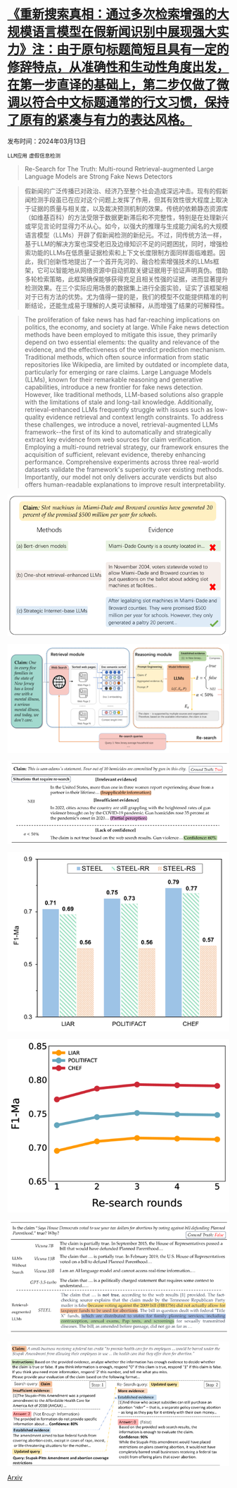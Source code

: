 # [《重新搜索真相：通过多次检索增强的大规模语言模型在假新闻识别中展现强大实力》注：由于原句标题简短且具有一定的修辞特点，从准确性和生动性角度出发，在第一步直译的基础上，第二步仅做了微调以符合中文标题通常的行文习惯，保持了原有的紧凑与有力的表达风格。](https://arxiv.org/abs/2403.09747)

发布时间：2024年03月13日

`LLM应用` `虚假信息检测`

> Re-Search for The Truth: Multi-round Retrieval-augmented Large Language Models are Strong Fake News Detectors

> 假新闻的广泛传播已对政治、经济乃至整个社会造成深远冲击。现有的假新闻检测手段虽已在应对这个问题上发挥了作用，但其有效性很大程度上取决于证据的质量与相关度，以及裁决预测机制的效果。传统的依赖静态资源库（如维基百科）的方法受限于数据更新滞后和不完整性，特别是在处理新兴或罕见言论时显得力不从心。如今，以强大的推理与生成能力闻名的大规模语言模型（LLMs）开辟了假新闻检测的新纪元。不过，同传统方法一样，基于LLM的解决方案也深受老旧及边缘知识不足的问题困扰，同时，增强检索功能的LLMs在低质量证据检索和上下文长度限制方面同样面临难题。因此，我们创新性地提出了一个首开先河的、融合检索增强技术的LLMs框架，它可以智能地从网络资源中自动抓取关键证据用于验证声明真伪。借助多轮检索策略，此框架确保能够获得充足且相关性强的证据，进而显著提升检测效果。在三个实际应用场景的数据集上进行全面实验，证实了该框架相对于已有方法的优势。尤为值得一提的是，我们的模型不仅能提供精准的判断结论，还能生成易于理解的人类可读解释，从而增强了结果的可解释性。

> The proliferation of fake news has had far-reaching implications on politics, the economy, and society at large. While Fake news detection methods have been employed to mitigate this issue, they primarily depend on two essential elements: the quality and relevance of the evidence, and the effectiveness of the verdict prediction mechanism. Traditional methods, which often source information from static repositories like Wikipedia, are limited by outdated or incomplete data, particularly for emerging or rare claims. Large Language Models (LLMs), known for their remarkable reasoning and generative capabilities, introduce a new frontier for fake news detection. However, like traditional methods, LLM-based solutions also grapple with the limitations of stale and long-tail knowledge. Additionally, retrieval-enhanced LLMs frequently struggle with issues such as low-quality evidence retrieval and context length constraints. To address these challenges, we introduce a novel, retrieval-augmented LLMs framework--the first of its kind to automatically and strategically extract key evidence from web sources for claim verification. Employing a multi-round retrieval strategy, our framework ensures the acquisition of sufficient, relevant evidence, thereby enhancing performance. Comprehensive experiments across three real-world datasets validate the framework's superiority over existing methods. Importantly, our model not only delivers accurate verdicts but also offers human-readable explanations to improve result interpretability.

![《重新搜索真相：通过多次检索增强的大规模语言模型在假新闻识别中展现强大实力》注：由于原句标题简短且具有一定的修辞特点，从准确性和生动性角度出发，在第一步直译的基础上，第二步仅做了微调以符合中文标题通常的行文习惯，保持了原有的紧凑与有力的表达风格。](../../../paper_images/2403.09747/x1.png)

![《重新搜索真相：通过多次检索增强的大规模语言模型在假新闻识别中展现强大实力》注：由于原句标题简短且具有一定的修辞特点，从准确性和生动性角度出发，在第一步直译的基础上，第二步仅做了微调以符合中文标题通常的行文习惯，保持了原有的紧凑与有力的表达风格。](../../../paper_images/2403.09747/x2.png)

![《重新搜索真相：通过多次检索增强的大规模语言模型在假新闻识别中展现强大实力》注：由于原句标题简短且具有一定的修辞特点，从准确性和生动性角度出发，在第一步直译的基础上，第二步仅做了微调以符合中文标题通常的行文习惯，保持了原有的紧凑与有力的表达风格。](../../../paper_images/2403.09747/x3.png)

![《重新搜索真相：通过多次检索增强的大规模语言模型在假新闻识别中展现强大实力》注：由于原句标题简短且具有一定的修辞特点，从准确性和生动性角度出发，在第一步直译的基础上，第二步仅做了微调以符合中文标题通常的行文习惯，保持了原有的紧凑与有力的表达风格。](../../../paper_images/2403.09747/x4.png)

![《重新搜索真相：通过多次检索增强的大规模语言模型在假新闻识别中展现强大实力》注：由于原句标题简短且具有一定的修辞特点，从准确性和生动性角度出发，在第一步直译的基础上，第二步仅做了微调以符合中文标题通常的行文习惯，保持了原有的紧凑与有力的表达风格。](../../../paper_images/2403.09747/x5.png)

![《重新搜索真相：通过多次检索增强的大规模语言模型在假新闻识别中展现强大实力》注：由于原句标题简短且具有一定的修辞特点，从准确性和生动性角度出发，在第一步直译的基础上，第二步仅做了微调以符合中文标题通常的行文习惯，保持了原有的紧凑与有力的表达风格。](../../../paper_images/2403.09747/x6.png)

![《重新搜索真相：通过多次检索增强的大规模语言模型在假新闻识别中展现强大实力》注：由于原句标题简短且具有一定的修辞特点，从准确性和生动性角度出发，在第一步直译的基础上，第二步仅做了微调以符合中文标题通常的行文习惯，保持了原有的紧凑与有力的表达风格。](../../../paper_images/2403.09747/x7.png)

[Arxiv](https://arxiv.org/abs/2403.09747)